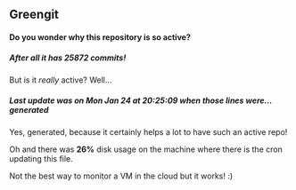 ## Greengit

#### Do you wonder why this repository is so active?

##### After all it has 25872 commits!

But is it *really* active? Well...

##### Last update was on Mon Jan 24 at 20:25:09 when those lines were... generated

Yes, generated, because it certainly helps a lot to have such an active repo!

Oh and there was **26%** disk usage on the machine
where there is the cron updating this file.

Not the best way to monitor a VM in the cloud but it works! :)
